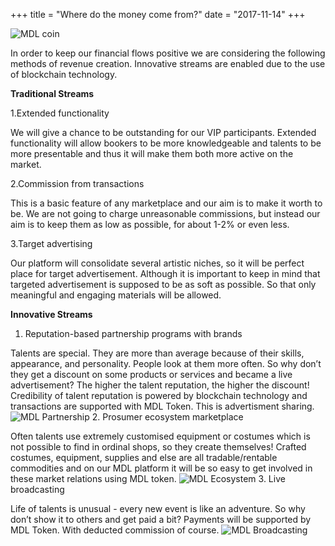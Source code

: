 +++
title = "Where do the money come from?"
date = "2017-11-14"
+++

![MDL coin](https://gateway.ipfs.io/ipfs/QmVHZDTzBb96QgMsCqSEzxuwzyYX4BfNa5M7kxTYWvQC8u/coin.png)

In order to keep our financial flows positive we are considering the following methods of revenue creation. Innovative streams are enabled due to the use of blockchain technology.

**Traditional Streams**

  1.Extended functionality

  We will give a chance to be outstanding for our VIP participants. Extended functionality will allow bookers to be more knowledgeable and talents to be more presentable and thus it will make them both more active on the market.

  2.Commission from transactions

  This is a basic feature of any marketplace and our aim is to make it worth to be. We are not going to charge unreasonable commissions, but instead our aim is to keep them as low as possible, for about 1-2% or even less.  

  3.Target advertising

  Our platform will consolidate several artistic niches, so it will be perfect place for target advertisement. Although it is important to keep in mind that targeted advertisement is supposed to be as soft as possible. So that only meaningful and engaging materials will be allowed.

**Innovative Streams**

  1. Reputation-based partnership programs with brands
  
Talents are special. They are more than average because of their skills, appearance, and personality. People look at them more often. So why don’t they get a discount on some products or services and became a live advertisement? The higher the talent reputation, the higher the discount! Credibility of talent reputation is powered by blockchain technology and transactions are supported with MDL Token. This is advertisment sharing.
![MDL Partnership](https://gateway.ipfs.io/ipfs/QmXYFsWZ6xD8x1JoHW4XTisgURXJbtTd2XrM2n2UNPkWHb/partnership.jpg)
  2. Prosumer ecosystem marketplace

   Often talents use extremely customised equipment or costumes which is not possible to find in ordinal shops, so they create themselves! Crafted costumes, equipment, supplies and else are all tradable/rentable commodities and on our MDL platform it will be so easy to get involved in these market relations using MDL token.
![MDL Ecosystem](https://gateway.ipfs.io/ipfs/QmYkMaUN76r9uwsDbBTPXEjKcQ2tD5MjqK8utdbzQSrdy2/ecosystem.jpg)
  3. Live broadcasting

  Life of talents is unusual - every new event is like an adventure. So why don’t show it to others and get paid a bit? Payments will be supported by MDL Token. With deducted commission of course.
![MDL Broadcasting](https://gateway.ipfs.io/ipfs/QmaQKVcmPzuJ7GU1o7hvQ267q2iNEc2AcTgzgXqbur8dDk/broadcasting.jpg)
